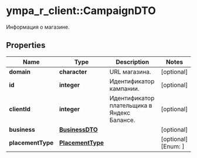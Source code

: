 # ympa_r_client::CampaignDTO

Информация о магазине.

## Properties
Name | Type | Description | Notes
------------ | ------------- | ------------- | -------------
**domain** | **character** | URL магазина. | [optional] 
**id** | **integer** | Идентификатор кампании. | [optional] 
**clientId** | **integer** | Идентификатор плательщика в Яндекс Балансе. | [optional] 
**business** | [**BusinessDTO**](BusinessDTO.md) |  | [optional] 
**placementType** | [**PlacementType**](PlacementType.md) |  | [optional] [Enum: ] 


